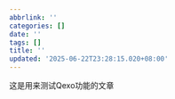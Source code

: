```yaml
---
abbrlink: ''
categories: []
date: ''
tags: []
title: ''
updated: '2025-06-22T23:28:15.020+08:00'
---
```

这是用来测试Qexo功能的文章
